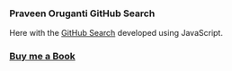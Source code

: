 ### Praveen Oruganti GitHub Search

Here with the [GitHub Search](https://praveenorugantitech.github.io/praveenorugantitech-vanilla-js/0_Projects/praveenorugantitech-github-search) developed using JavaScript.

### [Buy me a Book](https://www.buymeacoffee.com/praveenoruganti)


